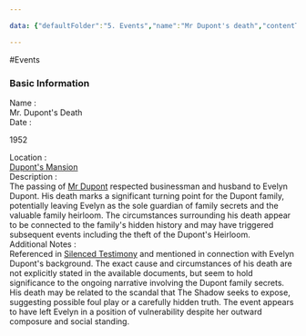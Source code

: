```yaml
---

data: {"defaultFolder":"5. Events","name":"Mr Dupont's death","contentType":"events","template":{"BasicInformation":{"Name":{"value":"Mr. Dupont's Death","type":"text"},"Date":{"value":"<p>1952</p>","type":"text"},"Location":{"value":"[[Dupont's Mansion]]","type":"text"},"Description":{"value":"The passing of [[Mr Dupont]] respected businessman and husband to Evelyn Dupont. His death marks a significant turning point for the Dupont family, potentially leaving Evelyn as the sole guardian of family secrets and the valuable family heirloom. The circumstances surrounding his death appear to be connected to the family's hidden history and may have triggered subsequent events including the theft of the Dupont's Heirloom.","type":"textarea"}},"AdditionalNotes":{"value":"Referenced in [[Silenced Testimony]] and mentioned in connection with Evelyn Dupont's background. The exact cause and circumstances of his death are not explicitly stated in the available documents, but seem to hold significance to the ongoing narrative involving the Dupont family secrets. His death may be related to the scandal that The Shadow seeks to expose, suggesting possible foul play or a carefully hidden truth. The event appears to have left Evelyn in a position of vulnerability despite her outward composure and social standing.","type":"textarea"}}}

---
```


#Events

<div class="section level-3"><h3 class="section-header">Basic Information</h3><div class="section-content"><div class="content-container"><div class="field-container field-type-text"><div class="field-label">Name : </div><div class="field-value text-value">Mr. Dupont's Death</div></div><div class="field-container field-type-text"><div class="field-label">Date : </div><div class="field-value text-value"><p>1952</p></div></div><div class="field-container field-type-text"><div class="field-label">Location : </div><div class="field-value text-value"><a data-href="Dupont's Mansion" href="Dupont's Mansion" class="internal-link" target="_blank" rel="noopener nofollow">Dupont's Mansion</a></div></div><div class="field-container field-type-textarea"><div class="field-label">Description : </div><div class="field-value"><div class="content-creation-textarea">The passing of <a data-href="Mr Dupont" href="Mr Dupont" class="internal-link" target="_blank" rel="noopener nofollow">Mr Dupont</a> respected businessman and husband to Evelyn Dupont. His death marks a significant turning point for the Dupont family, potentially leaving Evelyn as the sole guardian of family secrets and the valuable family heirloom. The circumstances surrounding his death appear to be connected to the family's hidden history and may have triggered subsequent events including the theft of the Dupont's Heirloom.</div></div></div></div></div></div><div class="section-separator"></div><div class="field-container field-type-textarea"><div class="field-label">Additional Notes : </div><div class="field-value"><div class="content-creation-textarea">Referenced in <a data-href="Silenced Testimony" href="Silenced Testimony" class="internal-link" target="_blank" rel="noopener nofollow">Silenced Testimony</a> and mentioned in connection with Evelyn Dupont's background. The exact cause and circumstances of his death are not explicitly stated in the available documents, but seem to hold significance to the ongoing narrative involving the Dupont family secrets. His death may be related to the scandal that The Shadow seeks to expose, suggesting possible foul play or a carefully hidden truth. The event appears to have left Evelyn in a position of vulnerability despite her outward composure and social standing.</div></div></div>